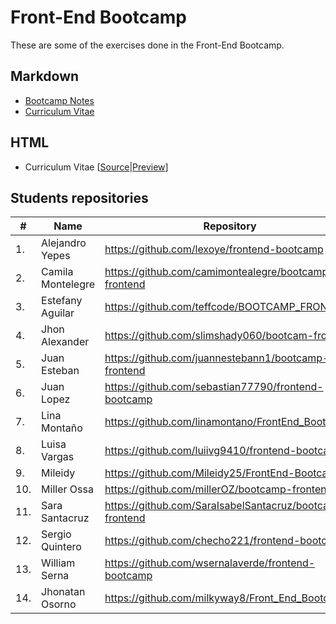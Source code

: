 # Front-End Bootcamp
These are some of the exercises done in the Front-End Bootcamp.

## Markdown
* [Bootcamp Notes](bootcamp-notes.md)
* [Curriculum Vitae](curriculum-vitae.md)

## HTML
* Curriculum Vitae [[Source](docs)|[Preview](https://glrodasz.github.io/frontend-bootcamp/)]

## Students repositories
|#|Name|Repository|
|---|---|---|
|1.|Alejandro Yepes|https://github.com/lexoye/frontend-bootcamp|
|2.|Camila Montelegre|https://github.com/camimontealegre/bootcamp-frontend|
|3.|Estefany Aguilar|https://github.com/teffcode/BOOTCAMP_FRONTEND|
|4.|Jhon Alexander|https://github.com/slimshady060/bootcam-frontend|
|5.|Juan Esteban|https://github.com/juannestebann1/bootcamp-frontend|
|6.|Juan Lopez|https://github.com/sebastian77790/frontend-bootcamp|
|7.|Lina Montaño|https://github.com/linamontano/FrontEnd_BootCamp|
|8.|Luisa Vargas|https://github.com/luiivg9410/frontend-bootcamp|
|9.|Mileidy|https://github.com/Mileidy25/FrontEnd-Bootcamp|
|10.|Miller Ossa|https://github.com/millerOZ/bootcamp-frontend|
|11.|Sara Santacruz|https://github.com/SaraIsabelSantacruz/bootcamp-frontend|
|12.|Sergio Quintero|https://github.com/checho221/frontend-bootcamp|
|13.|William Serna|https://github.com/wsernalaverde/frontend-bootcamp|
|14.|Jhonatan Osorno|https://github.com/milkyway8/Front_End_Bootcamp|
